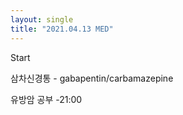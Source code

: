 ```yaml
---
layout: single
title: "2021.04.13 MED"
---
```


Start


삼차신경통 - gabapentin/carbamazepine

유방암 공부  -21:00
